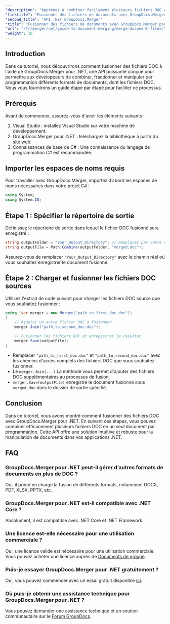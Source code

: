 ```yaml
---
"description": "Apprenez à combiner facilement plusieurs fichiers DOC en un seul document grâce à GroupDocs.Merger pour .NET. Ce tutoriel complet propose une approche claire et étape par étape, couvrant les prérequis, les extraits de code et les FAQ."
"linktitle": "Fusionner des fichiers de documents avec GroupDocs.Merger pour .NET"
"second_title": "API .NET GroupDocs.Merger"
"title": "Fusionner des fichiers de documents avec GroupDocs.Merger pour .NET"
"url": "/fr/merger/net/guide-to-document-merging/merge-document-files/"
"weight": 10
---
```


## Introduction

Dans ce tutoriel, nous découvrirons comment fusionner des fichiers DOC à l'aide de GroupDocs.Merger pour .NET, une API puissante conçue pour permettre aux développeurs de combiner, fractionner et manipuler par programmation différents formats de documents, dont les fichiers DOC. Nous vous fournirons un guide étape par étape pour faciliter ce processus.

## Prérequis

Avant de commencer, assurez-vous d'avoir les éléments suivants :

1. Visual Studio : installez Visual Studio sur votre machine de développement.
2. GroupDocs.Merger pour .NET : téléchargez la bibliothèque à partir du [site web](https://releases.groupdocs.com/merger/net/).
3. Connaissances de base de C# : Une connaissance du langage de programmation C# est recommandée.

## Importer les espaces de noms requis

Pour travailler avec GroupDocs.Merger, importez d’abord les espaces de noms nécessaires dans votre projet C# :

```csharp
using System;
using System.IO;
```

## Étape 1 : Spécifier le répertoire de sortie

Définissez le répertoire de sortie dans lequel le fichier DOC fusionné sera enregistré :

```csharp
string outputFolder = "Your_Output_Directory"; // Remplacez par votre chemin
string outputFile = Path.Combine(outputFolder, "merged.doc");
```

Assurez-vous de remplacer `"Your_Output_Directory"` avec le chemin réel où vous souhaitez enregistrer le document fusionné.

## Étape 2 : Charger et fusionner les fichiers DOC sources

Utilisez l'extrait de code suivant pour charger les fichiers DOC source que vous souhaitez fusionner :

```csharp
using (var merger = new Merger("path_to_first_doc.doc"))
{
    // Ajouter un autre fichier DOC à fusionner
    merger.Join("path_to_second_doc.doc");

    // Fusionner les fichiers DOC et enregistrer le résultat
    merger.Save(outputFile);
}
```


- Remplacer `"path_to_first_doc.doc"` et `"path_to_second_doc.doc"` avec les chemins d'accès complets des fichiers DOC que vous souhaitez fusionner.
- Le `merger.Join(...)` La méthode vous permet d'ajouter des fichiers DOC supplémentaires au processus de fusion.
- `merger.Save(outputFile)` enregistre le document fusionné sous `merged.doc` dans le dossier de sortie spécifié.

## Conclusion

Dans ce tutoriel, nous avons montré comment fusionner des fichiers DOC avec GroupDocs.Merger pour .NET. En suivant ces étapes, vous pouvez combiner efficacement plusieurs fichiers DOC en un seul document par programmation. Cette API offre une solution intuitive et robuste pour la manipulation de documents dans vos applications .NET.

## FAQ

### GroupDocs.Merger pour .NET peut-il gérer d’autres formats de documents en plus de DOC ?

Oui, il prend en charge la fusion de différents formats, notamment DOCX, PDF, XLSX, PPTX, etc.

### GroupDocs.Merger pour .NET est-il compatible avec .NET Core ?

Absolument, il est compatible avec .NET Core et .NET Framework.

### Une licence est-elle nécessaire pour une utilisation commerciale ?

Oui, une licence valide est nécessaire pour une utilisation commerciale. Vous pouvez acheter une licence auprès de [Documents de groupe](https://purchase.groupdocs.com/buy).

### Puis-je essayer GroupDocs.Merger pour .NET gratuitement ?

Oui, vous pouvez commencer avec un essai gratuit disponible [ici](https://releases.groupdocs.com/).

### Où puis-je obtenir une assistance technique pour GroupDocs.Merger pour .NET ?

Vous pouvez demander une assistance technique et un soutien communautaire sur le [Forum GroupDocs](https://forum.groupdocs.com/c/merger/32).